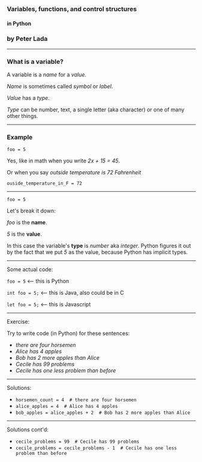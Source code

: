 ### Variables, functions, and control structures
#### in Python
### by Peter Lada

---

### What is a variable?

A variable is a *name* for a *value*.

*Name* is sometimes called *symbol* or *label*.

*Value* has a *type*.

*Type* can be number, text, a single letter (aka character) or one of many other things.

---

### Example

`foo = 5`

Yes, like in math when you write *2x + 15 = 45*.

Or when you say *outside temperature is 72 Fahrenheit*

`ouside_temperature_in_F = 72`

---

`foo = 5`

Let's break it down:

*foo* is the **name**.

*5* is the **value**.

In this case the variable's **type** is *number* aka *integer*.
Python figures it out by the fact that we put *5* as the value,
because Python has implicit types.

---

Some actual code:

`foo = 5`  <-- this is Python

`int foo = 5;`  <-- this is Java, also could be in C

`let foo = 5;`  <-- this is Javascript

---

Exercise:

Try to write code (in Python) for these sentences:

- _there are four horsemen_
- _Alice has 4 apples_
- _Bob has 2 more apples than Alice_
- _Cecile has 99 problems_
- _Cecile has one less problem than before_

---

Solutions:

- `horsemen_count = 4  # there are four horsemen`
- `alice_apples = 4  # Alice has 4 apples`
- `bob_apples = alice_apples + 2  # Bob has 2 more apples than Alice`

---

Solutions cont'd:

- `cecile_problems = 99  # Cecile has 99 problems`
- `cecile_problems = cecile_problems - 1  # Cecile has one less problem than before`
